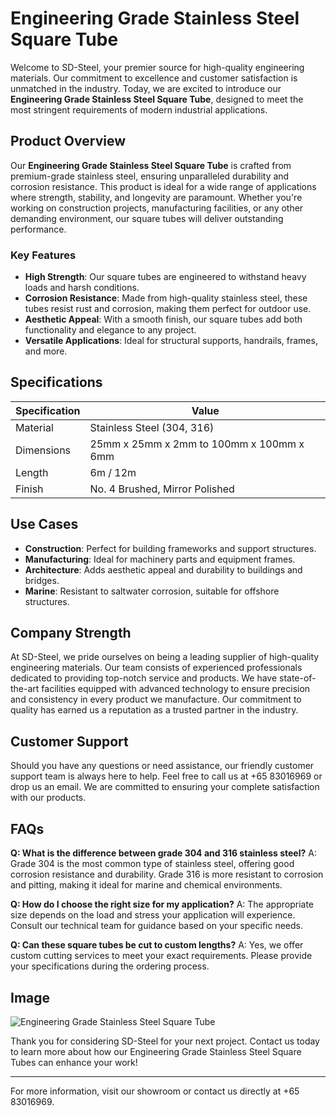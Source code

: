 # Engineering Grade Stainless Steel Square Tube

Welcome to SD-Steel, your premier source for high-quality engineering materials. Our commitment to excellence and customer satisfaction is unmatched in the industry. Today, we are excited to introduce our **Engineering Grade Stainless Steel Square Tube**, designed to meet the most stringent requirements of modern industrial applications.

## Product Overview

Our **Engineering Grade Stainless Steel Square Tube** is crafted from premium-grade stainless steel, ensuring unparalleled durability and corrosion resistance. This product is ideal for a wide range of applications where strength, stability, and longevity are paramount. Whether you're working on construction projects, manufacturing facilities, or any other demanding environment, our square tubes will deliver outstanding performance.

### Key Features

- **High Strength**: Our square tubes are engineered to withstand heavy loads and harsh conditions.
- **Corrosion Resistance**: Made from high-quality stainless steel, these tubes resist rust and corrosion, making them perfect for outdoor use.
- **Aesthetic Appeal**: With a smooth finish, our square tubes add both functionality and elegance to any project.
- **Versatile Applications**: Ideal for structural supports, handrails, frames, and more.

## Specifications

| Specification | Value |
|---------------|-------|
| Material      | Stainless Steel (304, 316) |
| Dimensions    | 25mm x 25mm x 2mm to 100mm x 100mm x 6mm |
| Length        | 6m / 12m |
| Finish        | No. 4 Brushed, Mirror Polished |

## Use Cases

- **Construction**: Perfect for building frameworks and support structures.
- **Manufacturing**: Ideal for machinery parts and equipment frames.
- **Architecture**: Adds aesthetic appeal and durability to buildings and bridges.
- **Marine**: Resistant to saltwater corrosion, suitable for offshore structures.

## Company Strength

At SD-Steel, we pride ourselves on being a leading supplier of high-quality engineering materials. Our team consists of experienced professionals dedicated to providing top-notch service and products. We have state-of-the-art facilities equipped with advanced technology to ensure precision and consistency in every product we manufacture. Our commitment to quality has earned us a reputation as a trusted partner in the industry.

## Customer Support

Should you have any questions or need assistance, our friendly customer support team is always here to help. Feel free to call us at +65 83016969 or drop us an email. We are committed to ensuring your complete satisfaction with our products.

## FAQs

**Q: What is the difference between grade 304 and 316 stainless steel?**
A: Grade 304 is the most common type of stainless steel, offering good corrosion resistance and durability. Grade 316 is more resistant to corrosion and pitting, making it ideal for marine and chemical environments.

**Q: How do I choose the right size for my application?**
A: The appropriate size depends on the load and stress your application will experience. Consult our technical team for guidance based on your specific needs.

**Q: Can these square tubes be cut to custom lengths?**
A: Yes, we offer custom cutting services to meet your exact requirements. Please provide your specifications during the ordering process.

## Image

![Engineering Grade Stainless Steel Square Tube](https://github.com/user-attachments/assets/2567258e-e124-4816-932d-1809bd27ef0b)

Thank you for considering SD-Steel for your next project. Contact us today to learn more about how our Engineering Grade Stainless Steel Square Tubes can enhance your work!

---

For more information, visit our showroom or contact us directly at +65 83016969.
